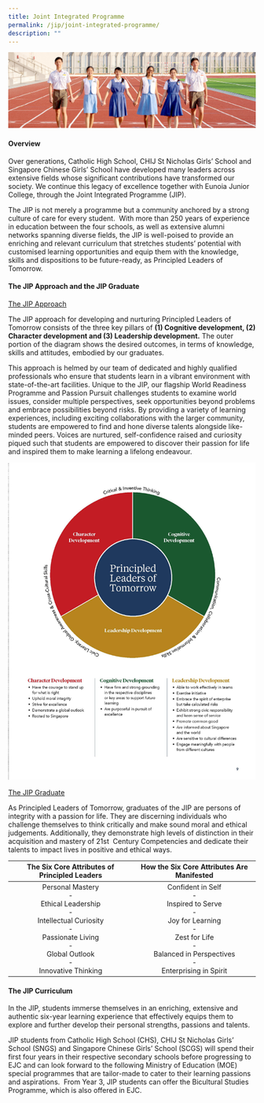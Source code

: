 ```yaml
---
title: Joint Integrated Programme
permalink: /jip/joint-integrated-programme/
description: ""
---
```

![](/images/01%20Banner%20Photos/03%20subpage%20JIP.jpg)

#### **Overview**

Over generations, Catholic High School, CHIJ St Nicholas Girls’ School and Singapore Chinese Girls’ School have developed many leaders across extensive fields whose significant contributions have transformed our society. We continue this legacy of excellence together with Eunoia Junior College, through the Joint Integrated Programme (JIP).&nbsp;

The JIP is not merely a programme but a community anchored by a strong culture of care for every student.&nbsp; With more than 250 years of experience in education between the four schools, as well as extensive alumni networks spanning diverse fields, the JIP is well-poised to provide an enriching and relevant curriculum that stretches students’ potential with customised learning opportunities and equip them with the knowledge, skills and dispositions to be future-ready, as Principled Leaders of Tomorrow.

#### **The JIP Approach and the JIP Graduate**

<u>The JIP Approach</u>

The JIP approach for developing and nurturing Principled Leaders of Tomorrow consists of the three key pillars of&nbsp;**(1) Cognitive development, (2) Character development and (3) Leadership development.**&nbsp;The outer portion of the diagram shows the desired outcomes, in terms of  knowledge, skills and attitudes, embodied by our graduates.

This approach is helmed by our team of dedicated and highly qualified professionals who ensure that students learn in a vibrant environment with state-of-the-art facilities. Unique to the JIP, our flagship World Readiness Programme and Passion Pursuit challenges students to examine world issues, consider multiple perspectives, seek opportunities beyond problems and embrace possibilities beyond risks. By providing a variety of learning experiences, including exciting collaborations with the larger community, students are empowered to find and hone diverse talents alongside like-minded peers. Voices are nurtured, self-confidence raised and curiosity piqued such that students are empowered to discover their passion for life and inspired them to make learning a lifelong endeavour.

![](/images/04%20JIP/the%20jip%20approach.jpg)

<u>The JIP Graduate</u>

As Principled Leaders of Tomorrow, graduates of the JIP are persons of integrity with a passion for life. They are discerning individuals who challenge themselves to think critically and make sound moral and ethical judgements. Additionally, they demonstrate high levels of distinction in their acquisition and mastery of 21st &nbsp;Century Competencies and dedicate their talents to impact lives in positive and ethical ways.



| <div style="text-align:center"><b>The Six Core Attributes of Principled Leaders</b></div> | <div style="text-align:center"><b>How the Six Core Attributes Are Manifested</b></div> | 
| -------- | -------- |
| <div style="text-align:center">Personal Mastery<br>-<br>Ethical Leadership<br>-<br>Intellectual Curiosity<br>-<br>Passionate Living<br>-<br>Global Outlook<br>-<br>Innovative Thinking</div> | <div style="text-align:center">Confident in Self<br>-<br>Inspired to Serve<br>-<br>Joy for Learning<br>-<br>Zest for Life<br>-<br>Balanced in Perspectives<br>-<br>Enterprising in Spirit</div> |

#### **The JIP Curriculum**

In the JIP, students immerse themselves in an enriching, extensive and authentic six-year learning experience that effectively equips them to explore and further develop their personal strengths, passions and talents.

JIP students from Catholic High School (CHS), CHIJ St Nicholas Girls’ School (SNGS) and Singapore Chinese Girls’ School (SCGS) will spend their first four years in their respective secondary schools before progressing to EJC and can look forward to the following Ministry of Education (MOE) special programmes that are tailor-made to cater to their learning passions and aspirations.&nbsp; From Year 3, JIP students can offer the Bicultural Studies Programme, which is also offered in EJC.